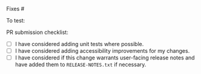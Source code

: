 Fixes #

To test:

PR submission checklist:

- [ ] I have considered adding unit tests where possible.
- [ ] I have considered adding accessibility improvements for my changes.
- [ ] I have considered if this change warrants user-facing release notes and have added them to `RELEASE-NOTES.txt` if necessary.
